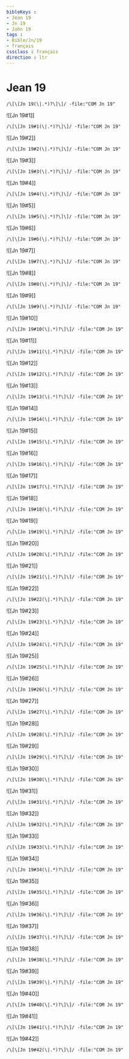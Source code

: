 ```yaml
---
bibleKeys : 
- Jean 19
- Jn 19
- John 19
tags : 
- Bible/Jn/19
- français
cssclass : français
direction : ltr
---
```


# Jean 19

```query
/\[\[Jn 19(\|.*)?\]\]/ -file:"COM Jn 19"
```



![[Jn 19#1]]

```query
/\[\[Jn 19#1(\|.*)?\]\]/ -file:"COM Jn 19"
```

![[Jn 19#2]]

```query
/\[\[Jn 19#2(\|.*)?\]\]/ -file:"COM Jn 19"
```

![[Jn 19#3]]

```query
/\[\[Jn 19#3(\|.*)?\]\]/ -file:"COM Jn 19"
```

![[Jn 19#4]]

```query
/\[\[Jn 19#4(\|.*)?\]\]/ -file:"COM Jn 19"
```

![[Jn 19#5]]

```query
/\[\[Jn 19#5(\|.*)?\]\]/ -file:"COM Jn 19"
```

![[Jn 19#6]]

```query
/\[\[Jn 19#6(\|.*)?\]\]/ -file:"COM Jn 19"
```

![[Jn 19#7]]

```query
/\[\[Jn 19#7(\|.*)?\]\]/ -file:"COM Jn 19"
```

![[Jn 19#8]]

```query
/\[\[Jn 19#8(\|.*)?\]\]/ -file:"COM Jn 19"
```

![[Jn 19#9]]

```query
/\[\[Jn 19#9(\|.*)?\]\]/ -file:"COM Jn 19"
```

![[Jn 19#10]]

```query
/\[\[Jn 19#10(\|.*)?\]\]/ -file:"COM Jn 19"
```

![[Jn 19#11]]

```query
/\[\[Jn 19#11(\|.*)?\]\]/ -file:"COM Jn 19"
```

![[Jn 19#12]]

```query
/\[\[Jn 19#12(\|.*)?\]\]/ -file:"COM Jn 19"
```

![[Jn 19#13]]

```query
/\[\[Jn 19#13(\|.*)?\]\]/ -file:"COM Jn 19"
```

![[Jn 19#14]]

```query
/\[\[Jn 19#14(\|.*)?\]\]/ -file:"COM Jn 19"
```

![[Jn 19#15]]

```query
/\[\[Jn 19#15(\|.*)?\]\]/ -file:"COM Jn 19"
```

![[Jn 19#16]]

```query
/\[\[Jn 19#16(\|.*)?\]\]/ -file:"COM Jn 19"
```

![[Jn 19#17]]

```query
/\[\[Jn 19#17(\|.*)?\]\]/ -file:"COM Jn 19"
```

![[Jn 19#18]]

```query
/\[\[Jn 19#18(\|.*)?\]\]/ -file:"COM Jn 19"
```

![[Jn 19#19]]

```query
/\[\[Jn 19#19(\|.*)?\]\]/ -file:"COM Jn 19"
```

![[Jn 19#20]]

```query
/\[\[Jn 19#20(\|.*)?\]\]/ -file:"COM Jn 19"
```

![[Jn 19#21]]

```query
/\[\[Jn 19#21(\|.*)?\]\]/ -file:"COM Jn 19"
```

![[Jn 19#22]]

```query
/\[\[Jn 19#22(\|.*)?\]\]/ -file:"COM Jn 19"
```

![[Jn 19#23]]

```query
/\[\[Jn 19#23(\|.*)?\]\]/ -file:"COM Jn 19"
```

![[Jn 19#24]]

```query
/\[\[Jn 19#24(\|.*)?\]\]/ -file:"COM Jn 19"
```

![[Jn 19#25]]

```query
/\[\[Jn 19#25(\|.*)?\]\]/ -file:"COM Jn 19"
```

![[Jn 19#26]]

```query
/\[\[Jn 19#26(\|.*)?\]\]/ -file:"COM Jn 19"
```

![[Jn 19#27]]

```query
/\[\[Jn 19#27(\|.*)?\]\]/ -file:"COM Jn 19"
```

![[Jn 19#28]]

```query
/\[\[Jn 19#28(\|.*)?\]\]/ -file:"COM Jn 19"
```

![[Jn 19#29]]

```query
/\[\[Jn 19#29(\|.*)?\]\]/ -file:"COM Jn 19"
```

![[Jn 19#30]]

```query
/\[\[Jn 19#30(\|.*)?\]\]/ -file:"COM Jn 19"
```

![[Jn 19#31]]

```query
/\[\[Jn 19#31(\|.*)?\]\]/ -file:"COM Jn 19"
```

![[Jn 19#32]]

```query
/\[\[Jn 19#32(\|.*)?\]\]/ -file:"COM Jn 19"
```

![[Jn 19#33]]

```query
/\[\[Jn 19#33(\|.*)?\]\]/ -file:"COM Jn 19"
```

![[Jn 19#34]]

```query
/\[\[Jn 19#34(\|.*)?\]\]/ -file:"COM Jn 19"
```

![[Jn 19#35]]

```query
/\[\[Jn 19#35(\|.*)?\]\]/ -file:"COM Jn 19"
```

![[Jn 19#36]]

```query
/\[\[Jn 19#36(\|.*)?\]\]/ -file:"COM Jn 19"
```

![[Jn 19#37]]

```query
/\[\[Jn 19#37(\|.*)?\]\]/ -file:"COM Jn 19"
```

![[Jn 19#38]]

```query
/\[\[Jn 19#38(\|.*)?\]\]/ -file:"COM Jn 19"
```

![[Jn 19#39]]

```query
/\[\[Jn 19#39(\|.*)?\]\]/ -file:"COM Jn 19"
```

![[Jn 19#40]]

```query
/\[\[Jn 19#40(\|.*)?\]\]/ -file:"COM Jn 19"
```

![[Jn 19#41]]

```query
/\[\[Jn 19#41(\|.*)?\]\]/ -file:"COM Jn 19"
```

![[Jn 19#42]]

```query
/\[\[Jn 19#42(\|.*)?\]\]/ -file:"COM Jn 19"
```

